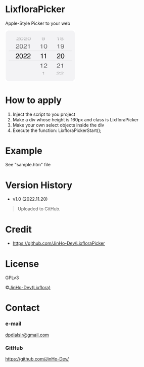 # LixfloraPicker
Apple-Style Picker to your web

<img src="./screenshot.gif" width="220">

# How to apply
1. Inject the script to you project
2. Make a div whose height is 160px and class is LixfloraPicker
3. Make your own select objects inside the div
4. Execute the function: LixfloraPickerStart();

# Example
See "sample.htm" file

# Version History
* v1.0 (2022.11.20)
> Uploaded to GitHub. 

# Credit
* https://github.com/JinHo-Dev/LixfloraPicker

# License
GPLv3

&copy;<a href="https://github.com/JinHo-Dev/">JinHo-Dev(Lixflora)</a>

# Contact
### e-mail
dpdlalslr@gmail.com

### GitHub
https://github.com/JinHo-Dev/
